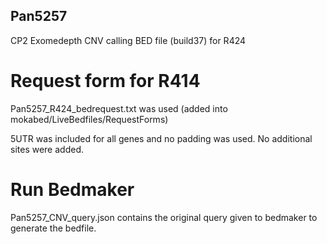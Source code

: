 ## Pan5257

CP2 Exomedepth CNV calling BED file (build37) for R424

# Request form for R414
Pan5257_R424_bedrequest.txt was used  (added into mokabed/LiveBedfiles/RequestForms)

5UTR was included for all genes and no padding was used. No additional sites were added. 

# Run Bedmaker
Pan5257_CNV_query.json contains the original query given to bedmaker to generate the bedfile.